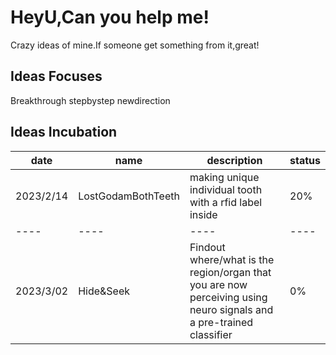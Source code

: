 # HeyU,Can you help me!
Crazy ideas of mine.If someone get something from it,great!

## Ideas Focuses
Breakthrough stepbystep newdirection

## Ideas Incubation
date 	| name | description | status
----|----|----|----
2023/2/14 |LostGodamBothTeeth|making unique individual tooth with a rfid label inside|20%
----|----|----|----
2023/3/02 |Hide&Seek|Findout where/what is the region/organ that you are now perceiving using neuro signals and a pre-trained classifier|0%
